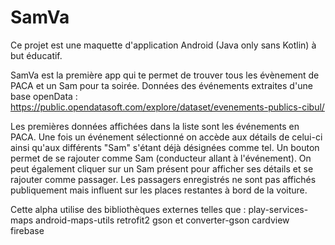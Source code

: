 # SamVa

Ce projet est une maquette d'application Android (Java only sans Kotlin) à but éducatif.

SamVa est la première app qui te permet de trouver tous les évènement de PACA et un Sam pour ta soirée.
Données des événements extraites d'une base openData : https://public.opendatasoft.com/explore/dataset/evenements-publics-cibul/ 

Les premières données affichées dans la liste sont les événements en PACA. Une fois un événement sélectionné on accède aux détails de celui-ci ainsi qu'aux différents "Sam" s'étant déjà désignées comme tel. 
Un bouton permet de se rajouter comme Sam (conducteur allant à l'événement). On peut également cliquer sur un Sam présent pour afficher ses détails et se rajouter comme passager. Les passagers enregistrés ne sont pas affichés publiquement mais influent sur les places restantes à bord de la voiture.

Cette alpha utilise des bibliothèques externes telles que : play-services-maps android-maps-utils retrofit2 gson et converter-gson cardview firebase
